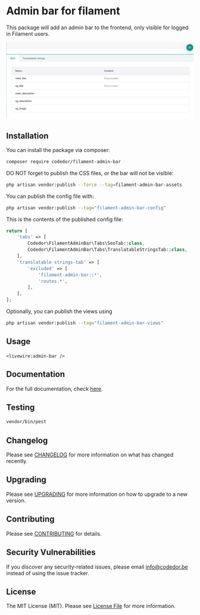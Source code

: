 # Admin bar for filament

This package will add an admin bar to the frontend, only visible for logged in Filament users.

![img.png](docs/img.png)

## Installation

You can install the package via composer:

```bash
composer require codedor/filament-admin-bar
```

DO NOT forget to publish the CSS files, or the bar will not be visible:

```bash
php artisan vendor:publish --force --tag=filament-admin-bar-assets
```

You can publish the config file with:

```bash
php artisan vendor:publish --tag="filament-admin-bar-config"
```

This is the contents of the published config file:

```php
return [
    'tabs' => [
        Codedor\FilamentAdminBar\Tabs\SeoTab::class,
        Codedor\FilamentAdminBar\Tabs\TranslatableStringsTab::class,
    ],
    'translatable-strings-tab' => [
        'excluded' => [
            'filament-admin-bar::*',
            'routes.*',
        ],
    ],
];
```

Optionally, you can publish the views using

```bash
php artisan vendor:publish --tag="filament-admin-bar-views"
```

## Usage

```blade
<livewire:admin-bar />
```

## Documentation

For the full documentation, check [here](./docs/index.md).

## Testing

```bash
vendor/bin/pest
```

## Changelog

Please see [CHANGELOG](CHANGELOG.md) for more information on what has changed recently.

## Upgrading

Please see [UPGRADING](UPGRADING.md) for more information on how to upgrade to a new version.

## Contributing

Please see [CONTRIBUTING](CONTRIBUTING.md) for details.

## Security Vulnerabilities

If you discover any security-related issues, please email info@codedor.be instead of using the issue tracker.

## License

The MIT License (MIT). Please see [License File](LICENSE.md) for more information.
